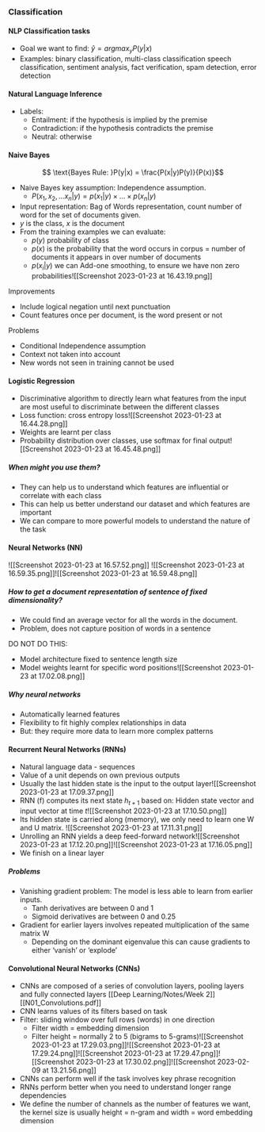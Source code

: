### Classification

#### NLP Classification tasks

- Goal we want to find: $\hat{y} = argmax_yP(y|x)$
- Examples: binary classification, multi-class classification speech classification, sentiment analysis, fact verification, spam detection, error detection

#### Natural Language Inference 
- Labels:
	- Entailment: if the hypothesis is implied by the premise
	- Contradiction: if the hypothesis contradicts the premise
	- Neutral: otherwise

#### Naive Bayes
$$ \text{Bayes Rule: }P(y|x) = \frac{P(x|y)P(y)}{P(x)}$$
- Naive Bayes key assumption: Independence assumption.
	- $P(x_1,x_2,...x_n|y) = p(x_1|y)\times...\times p(x_n|y)$
- Input representation: Bag of Words representation, count number of word for the set of documents given.
- $y$ is the class, $x$ is the document
- From the training examples we can evaluate:
	- $p(y)$ probability of class
	- $p(x)$ is the probability that the word occurs in corpus = number of documents it appears in over number of documents
	- $p(x_i|y)$ we can Add-one smoothing, to ensure we have non zero probabilities![[Screenshot 2023-01-23 at 16.43.19.png]]

Improvements
- Include logical negation until next punctuation
- Count features once per document, is the word present or not 

Problems
- Conditional Independence assumption
- Context not taken into account
- New words not seen in training cannot be used

#### Logistic Regression

- Discriminative algorithm to directly learn what features from the input are most useful to discriminate between the different classes
- Loss function: cross entropy loss![[Screenshot 2023-01-23 at 16.44.28.png]]
- Weights are learnt per class
- Probability distribution over classes, use softmax for final output![[Screenshot 2023-01-23 at 16.45.48.png]]

##### When might you use them?
- They can help us to understand which features are influential or correlate with each class 
- This can help us better understand our dataset and which features are important
- We can compare to more powerful models to understand the nature of the task

#### Neural Networks (NN)
![[Screenshot 2023-01-23 at 16.57.52.png]]
![[Screenshot 2023-01-23 at 16.59.35.png]]![[Screenshot 2023-01-23 at 16.59.48.png]]
##### How to get a document representation of sentence of fixed dimensionality?

- We could find an average vector for all the words in the document.
- Problem, does not capture position of words in a sentence

DO NOT DO THIS:
- Model architecture fixed to sentence length size
- Model weights learnt for specific word positions![[Screenshot 2023-01-23 at 17.02.08.png]]
##### Why neural networks
- Automatically learned features 
- Flexibility to fit highly complex relationships in data
- But: they require more data to learn more complex patterns

#### Recurrent Neural Networks (RNNs)
- Natural language data - sequences
- Value of a unit depends on own previous outputs
- Usually the last hidden state is the input to the output layer![[Screenshot 2023-01-23 at 17.09.37.png]]
- RNN (f) computes its next state $h_{t+1}$ based on: Hidden state vector and input vector at time $t$![[Screenshot 2023-01-23 at 17.10.50.png]]
- Its hidden state is carried along (memory), we only need to learn one W and U matrix. ![[Screenshot 2023-01-23 at 17.11.31.png]] 
- Unrolling an RNN yields a deep feed-forward network![[Screenshot 2023-01-23 at 17.12.20.png]]![[Screenshot 2023-01-23 at 17.16.05.png]]
- We finish on a linear layer

##### Problems
- Vanishing gradient problem: The model is less able to learn from earlier inputs.
	- Tanh derivatives are between 0 and 1
	- Sigmoid derivatives are between 0 and 0.25
- Gradient for earlier layers involves repeated multiplication of the same matrix W
	- Depending on the dominant eigenvalue this can cause gradients to either ‘vanish’ or ‘explode’

#### Convolutional Neural Networks (CNNs)
- CNNs are composed of a series of convolution layers, pooling layers and fully connected layers [[Deep Learning/Notes/Week 2]] [[N01_Convolutions.pdf]]
- CNN learns values of its filters based on task
- Filter: sliding window over full rows (words) in one direction
	- Filter width = embedding dimension
	- Filter height = normally 2 to 5 (bigrams to 5-grams)![[Screenshot 2023-01-23 at 17.29.03.png]]![[Screenshot 2023-01-23 at 17.29.24.png]]![[Screenshot 2023-01-23 at 17.29.47.png]]![[Screenshot 2023-01-23 at 17.30.02.png]]![[Screenshot 2023-02-09 at 13.21.56.png]]
- CNNs can perform well if the task involves key phrase recognition 
- RNNs perform better when you need to understand longer range dependencies
- We define the number of channels as the number of features we want, the kernel size is usually height = n-gram and width = word embedding dimension
